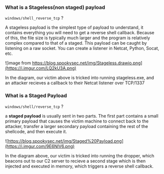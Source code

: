 ### What is a Stageless(non staged) payload 

`windows/shell_reverse_tcp` ?

A stageless payload is the simplest type of payload to understand, it contains everything you will need to get a reverse shell callback. Because of this, the file size is typically much larger and the program is relatively complex compared to that of a staged. This payload can be caught by listening on a raw socket. You can create a listener in Netcat, Python, Socat, etc.

![image from https://blog.spookysec.net/img/Stageless.drawio.png](https://i.imgur.com/LQ2kU3A.png)

In the diagram, our victim above is tricked into running stageless.exe, and an attacker recieves a callback to their Netcat listener over TCP/1337

### What is a Staged Payload 


`windows/shell/reverse_tcp` ?

a **staged payload** is usually sent in two parts. The first part contains a small primary payload that causes the victim machine to connect back to the attacker, transfer a larger secondary payload containing the rest of the shellcode, and then execute it.

![https://blog.spookysec.net/img/Staged%20Payload.png](https://i.imgur.com/9E6NlV6.png)

In the diagram above, our victim is tricked into running the dropper, which beacons out to our C2 server to recieve a second stage which is then injected and executed in memory, which triggers a reverse shell callback.